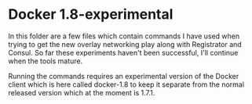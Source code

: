 # Docker 1.8-experimental

In this folder are a few files which contain commands I have used when trying to get the new overlay networking play along with Registrator and Consul. So far these experiments haven't been successful, I'll continue when the tools mature.

Running the commands requires an experimental version of the Docker client which is here called docker-1.8 to keep it separate from the normal released version which at the moment is 1.7.1.
